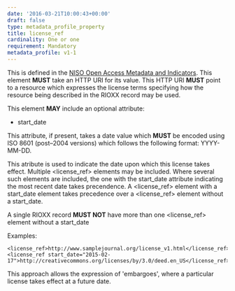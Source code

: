```yaml
---
date: '2016-03-21T10:00:43+00:00'
draft: false
type: metadata_profile_property
title: license_ref
cardinality: One or one
requirement: Mandatory
metadata_profile: v1-1
---
```

This is defined in the [NISO Open Access Metadata and Indicators](http://www.niso.org/workrooms/oami/). This element **MUST** take an HTTP URI for its value. This HTTP URI **MUST** point to a resource which expresses the license terms specifying how the resource being described in the RIOXX record may be used.

This element **MAY** include an optional attribute:

* start_date

This attribute, if present, takes a date value which **MUST** be encoded using ISO 8601 (post&#8211;2004 versions) which follows the following format: YYYY-MM-DD.

This atribute is used to indicate the date upon which this license takes effect. Multiple &lt;license_ref&gt; elements may be included. Where several such elements are included, the one with the start_date attribute indicating the most recent date takes precendence.
A &lt;license_ref&gt; element with a start_date element takes precedence over a &lt;license_ref&gt; element without a start_date.

A single RIOXX record **MUST NOT** have more than one &lt;license_ref&gt; element without a start_date

Examples:

    <license_ref>http://www.samplejournal.org/license_v1.html</license_ref>
    <license_ref start_date="2015-02-17">http://creativecommons.org/licenses/by/3.0/deed.en_US</license_ref>

This approach allows the expression of 'embargoes', where a particular license takes effect at a future date.
